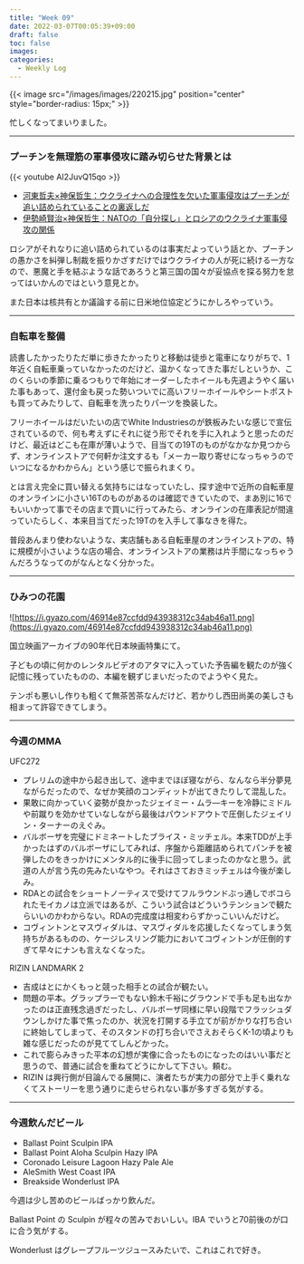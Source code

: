 ```yaml
---
title: "Week 09"
date: 2022-03-07T00:05:39+09:00
draft: false
toc: false
images:
categories:
  - Weekly Log
---
```


{{< image src="/images/images/220215.jpg"  position="center" style="border-radius: 15px;" >}}

忙しくなってまいりました。

---

### プーチンを無理筋の軍事侵攻に踏み切らせた背景とは

{{< youtube AI2JuvQ15qo >}}

- [河東哲夫×神保哲生：ウクライナへの合理性を欠いた軍事侵攻はプーチンが追い詰められていることの裏返しだ](https://www.youtube.com/watch?v=p3O81fpfk8Q)
- [伊勢崎賢治×神保哲生：NATOの「自分探し」とロシアのウクライナ軍事侵攻の関係](https://www.youtube.com/watch?v=HhLemFXw74Y)

ロシアがそれなりに追い詰められているのは事実だよっていう話とか、プーチンの愚かさを糾弾し制裁を振りかざすだけではウクライナの人が死に続ける一方なので、悪魔と手を結ぶような話であろうと第三国の国々が妥協点を探る努力を怠ってはいかんのではという意見とか。

また日本は核共有とか議論する前に日米地位協定どうにかしろやっていう。

---

### 自転車を整備

読書したかったりただ単に歩きたかったりと移動は徒歩と電車になりがちで、1年近く自転車乗っていなかったのだけど、温かくなってきた事だしというか、このくらいの季節に乗るつもりで年始にオーダーしたホイールも先週ようやく届いた事もあって、還付金も戻った勢いついでに高いフリーホイールやシートポストも買ってみたりして、自転車を洗ったりパーツを換装した。

フリーホイールはだいたいの店でWhite Industriesのが鉄板みたいな感じで宣伝されているので、何も考えずにそれに従う形でそれを手に入れようと思ったのだけど、最近はどこも在庫が薄いようで、目当ての19Tのものがなかなか見つからず、オンラインストアで何軒か注文するも「メーカー取り寄せになっちゃうのでいつになるかわからん」という感じで振られまくり。  

とは言え完全に買い替える気持ちにはなっていたし、探す途中で近所の自転車屋のオンラインに小さい16Tのものがあるのは確認できていたので、まあ別に16でもいいかって事でその店まで買いに行ってみたら、オンラインの在庫表記が間違っていたらしく、本来目当てだった19Tのを入手して事なきを得た。

普段あんまり使わないような、実店舗もある自転車屋のオンラインストアの、特に規模が小さいような店の場合、オンラインストアの業務は片手間になっちゃうんだろうなってのがなんとなく分かった。

---

### ひみつの花園

![https://i.gyazo.com/46914e87ccfdd943938312c34ab46a11.png](https://i.gyazo.com/46914e87ccfdd943938312c34ab46a11.png)

国立映画アーカイブの90年代日本映画特集にて。  

子どもの頃に何かのレンタルビデオのアタマに入っていた予告編を観たのが強く記憶に残っていたものの、本編を観ずじまいだったのでようやく見た。

テンポも悪いし作りも粗くて無茶苦茶なんだけど、若かりし西田尚美の美しさも相まって許容できてしまう。

---

### 今週のMMA

UFC272

- プレリムの途中から起き出して、途中までほぼ寝ながら、なんなら半分夢見ながらだったので、なぜか笑顔のコンディットが出てきたりして混乱した。
- 果敢に向かっていく姿勢が良かったジェイミー・ムラ―キーを冷静にミドルや前蹴りを効かせていなしながら最後はパウンドアウトで圧倒したジェイリン・ターナーのえぐみ。
- バルボーザを完璧にドミネートしたブライス・ミッチェル。本来TDDが上手かったはずのバルボーザにしてみれば、序盤から距離詰められてパンチを被弾したのをきっかけにメンタル的に後手に回ってしまったのかなと思う。武道の人が言う先の先みたいなやつ。それはさておきミッチェルは今後が楽しみ。
- RDAとの試合をショートノーティスで受けてフルラウンドぶっ通しでボコられたモイカノは立派ではあるが、こういう試合はどういうテンションで観たらいいのかわからない。RDAの完成度は相変わらずかっこいいんだけど。
- コヴィントンとマスヴィダルは、マスヴィダルを応援したくなってしまう気持ちがあるものの、ケージレスリング能力においてコヴィントンが圧倒的すぎて早々にナンも言えなくなった。

RIZIN LANDMARK 2

- 吉成はとにかくもっと競った相手との試合が観たい。
- 問題の平本。グラップラーでもない鈴木千裕にグラウンドで手も足も出なかったのは正直残念過ぎだったし、バルボーザ同様に早い段階でフラッシュダウンしかけた事で焦ったのか、状況を打開する手立てが前がかりな打ち合いに終始してしまって、そのスタンドの打ち合いでさえおそらくK-1の頃よりも雑な感じだったのが見ててしんどかった。
- これで膨らみきった平本の幻想が実像に合ったものになったのはいい事だと思うので、普通に試合を重ねてどうにかして下さい。頼む。
- RIZIN は興行側が目論んでる展開に、演者たちが実力の部分で上手く乗れなくてストーリーを思う通りに走らせられない事が多すぎる気がする。

---

### 今週飲んだビール

- Ballast Point Sculpin IPA
- Ballast Point Aloha Sculpin Hazy IPA
- Coronado Leisure Lagoon Hazy Pale Ale
- AleSmith West Coast IPA
- Breakside Wonderlust  IPA

今週は少し苦めのビールばっかり飲んだ。

Ballast Point の Sculpin が程々の苦みでおいしい。IBA でいうと70前後のが口に合う気がする。

Wonderlust はグレープフルーツジュースみたいで、これはこれで好き。
